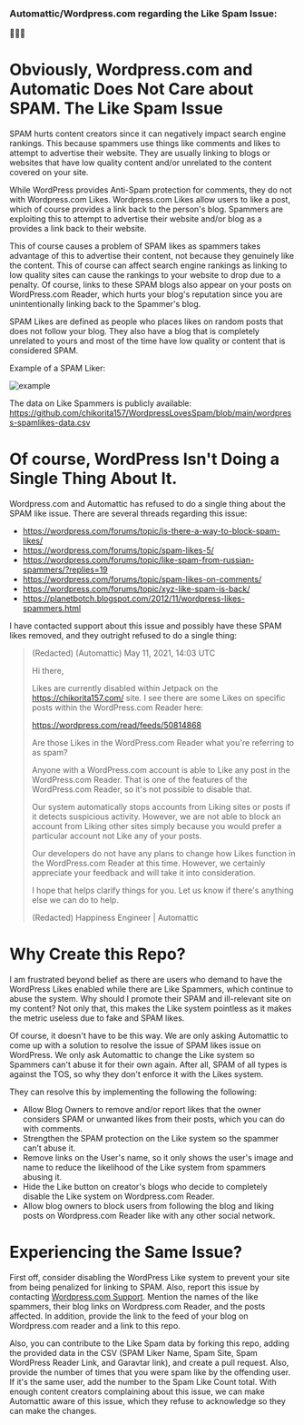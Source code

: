 ### Automattic/Wordpress.com regarding the Like Spam Issue:
🙈🙉🙊

# Obviously, Wordpress.com and Automatic Does Not Care about SPAM. The Like Spam Issue

SPAM hurts content creators since it can negatively impact search engine rankings. This because spammers use things like comments and likes to attempt to advertise their website. They are usually linking to blogs or websites that have low quality content and/or unrelated to the content covered on your site.

While WordPress provides Anti-Spam protection for comments, they do not with Wordpress.com Likes. Wordpress.com Likes allow users to like a post, which of course provides a link back to the person's blog. Spammers are exploiting this to attempt to advertise their website and/or blog as a provides a link back to their website. 

This of course causes a problem of SPAM likes as spammers takes advantage of this to advertise their content, not because they genuinely like the content. This of course can affect search engine rankings as linking to low quality sites can cause the rankings to your website to drop due to a penalty. Of course, links to these SPAM blogs also appear on your posts on WordPress.com Reader, which hurts your blog's reputation since you are unintentionally linking back to the Spammer's blog.

SPAM Likes are defined as people who places likes on random posts that does not follow your blog. They also have a blog that is completely unrelated to yours and most of the time have low quality or content that is considered SPAM.

Example of a SPAM Liker:

![example](https://i.imgur.com/tnQ5Rhr.png)

The data on Like Spammers is publicly available:
https://github.com/chikorita157/WordpressLovesSpam/blob/main/wordpress-spamlikes-data.csv

# Of course, WordPress Isn't Doing a Single Thing About It. 
Wordpress.com and Automattic has refused to do a single thing about the SPAM like issue. There are several threads regarding this issue:

* https://wordpress.com/forums/topic/is-there-a-way-to-block-spam-likes/
* https://wordpress.com/forums/topic/spam-likes-5/
* https://wordpress.com/forums/topic/like-spam-from-russian-spammers/?replies=19
* https://wordpress.com/forums/topic/spam-likes-on-comments/
* https://wordpress.com/forums/topic/xyz-like-spam-is-back/
* https://planetbotch.blogspot.com/2012/11/wordpress-likes-spammers.html

I have contacted support about this issue and possibly have these SPAM likes removed, and they outright refused to do a single thing:

> (Redacted) (Automattic)
> May 11, 2021, 14:03 UTC
> 
> Hi there,
> 
> Likes are currently disabled within Jetpack on the https://chikorita157.com/ site. I see there are some Likes on specific posts within the WordPress.com Reader here:
> 
> https://wordpress.com/read/feeds/50814868
> 
> Are those Likes in the WordPress.com Reader what you're referring to as spam?
> 
> Anyone with a WordPress.com account is able to Like any post in the WordPress.com Reader. That is one of the features of the WordPress.com Reader, so it's not possible to disable that.
> 
> Our system automatically stops accounts from Liking sites or posts if it detects suspicious activity. However, we are not able to block an account from Liking other sites simply because you would prefer a particular account not Like any of your posts.
> 
> Our developers do not have any plans to change how Likes function in the WordPress.com Reader at this time. However, we certainly appreciate your feedback and will take it into consideration.
> 
> I hope that helps clarify things for you. Let us know if there's anything else we can do to help.
> 
> (Redacted) 
> Happiness Engineer | Automattic

# Why Create this Repo?
I am frustrated beyond belief as there are users who demand to have the WordPress Likes enabled while there are Like Spammers, which continue to abuse the system. Why should I promote their SPAM and ill-relevant site on my content? Not only that, this makes the Like system pointless as it makes the metric useless due to fake and SPAM likes. 

Of course, it doesn't have to be this way. We are only asking Automattic to come up with a solution to resolve the issue of SPAM likes issue on WordPress. We only ask Automattic to change the Like system so Spammers can't abuse it for their own again. After all, SPAM of all types is against the TOS, so why they don't enforce it with the Likes system.

They can resolve this by implementing the following the following:
* Allow Blog Owners to remove and/or report likes that the owner considers SPAM or unwanted likes from their posts, which you can do with comments.
* Strengthen the SPAM protection on the Like system so the spammer can’t abuse it.
* Remove links on the User's name, so it only shows the user's image and name to reduce the likelihood of the Like system from spammers abusing it.
* Hide the Like button on creator's blogs who decide to completely disable the Like system on Wordpress.com Reader.
* Allow blog owners to block users from following the blog and liking posts on Wordpress.com Reader like with any other social network.

# Experiencing the Same Issue?
First off, consider disabling the WordPress Like system to prevent your site from being penalized for linking to SPAM. Also, report this issue by contacting [Wordpress.com Support](https://wordpress.com/help/contact). Mention the names of the like spammers, their blog links on Wordpress.com Reader, and the posts affected. In addition, provide the link to the feed of your blog on Wordpress.com reader and a link to this repo. 

Also, you can contribute to the Like Spam data by forking this repo, adding the provided data in the CSV (SPAM Liker Name, Spam Site, Spam WordPress Reader Link, and Garavtar link), and create a pull request. Also, provide the number of times that you were spam like by the offending user. If it's the same user, add the number to the Spam Like Count total. With enough content creators complaining about this issue, we can make Automattic aware of this issue, which they refuse to acknowledge so they can make the changes.
